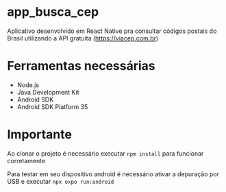 # app_busca_cep
Aplicativo desenvolvido em React Native pra consultar códigos postais do Brasil utilizando a API gratuita (https://viacep.com.br)

# Ferramentas necessárias
- Node.js
- Java Development Kit
- Android SDK
- Android SDK Platform 35

# Importante
Ao clonar o projeto é necessário executar ```npm install``` para funcionar corretamente

Para testar em seu dispositivo android é necessário ativar a depuração por USB e executar ```npx expo run:android```
